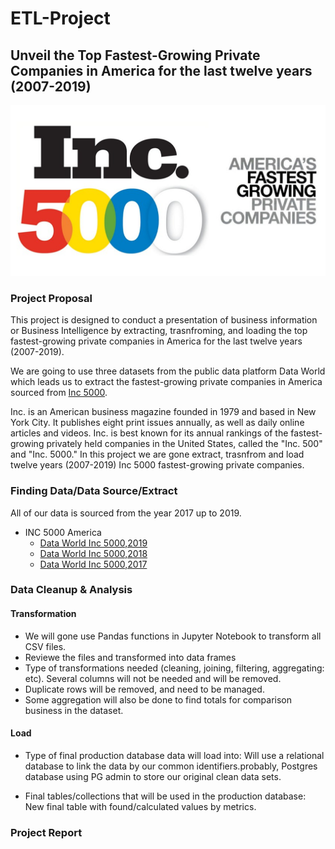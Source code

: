 # ETL-Project

## Unveil the Top Fastest-Growing Private Companies in America for the last twelve years (2007-2019) 
                          
![ETL_project](Image/Inc.5000.png)  

### Project Proposal

This project is designed to conduct a presentation of business information or Business Intelligence by extracting, trasnfroming, and loading the top fastest-growing private companies in America for the last twelve years (2007-2019).

We are going to use three datasets from the public data platform Data World which leads us to extract the fastest-growing private companies in America sourced from [Inc 5000](https://www.inc.com/inc5000/2019/top-private-companies-2019-inc5000.html).

Inc. is an American business magazine founded in 1979 and based in New York City. It publishes eight print issues annually, as well as daily online articles and videos. Inc. is best known for its annual rankings of the fastest-growing privately held companies in the United States, called the "Inc. 500" and "Inc. 5000."
In this project we are gone extract, trasnfrom and load twelve years (2007-2019) Inc 5000 fastest-growing private companies.

### Finding Data/Data Source/Extract
All of our data is sourced from the year 2017 up to 2019. 

* INC 5000 America
  - [Data World Inc 5000,2019](https://data.world/aurielle/inc-5000-2019/workspace/file?filename=inc5000-2019.csv)
  - [Data World Inc 5000,2018](https://data.world/aurielle/inc-5000-2018/workspace/file?filename=inc5000-2018.csv)
  - [Data World Inc 5000,2017](https://data.world/aurielle/inc-5000-2017/workspace/file?filename=inc5000-2017-091317.csv)
 


### Data Cleanup & Analysis

#### Transformation

- We will gone use Pandas functions in Jupyter Notebook to transform all CSV files.
- Reviewe the files and transformed into data frames
- Type of transformations needed (cleaning, joining, filtering, aggregating: etc). Several columns will not be needed and will be removed. 
- Duplicate rows will be removed, and need to be managed. 
- Some aggregation will also be done to find totals for comparison business in the dataset.

#### Load
- Type of final production database data will load into: Will use a relational database to link the data by our common identifiers.probably, Postgres database using PG admin to store our original clean data sets.

- Final tables/collections that will be used in the production database: New final table with found/calculated values by metrics.

### Project Report



